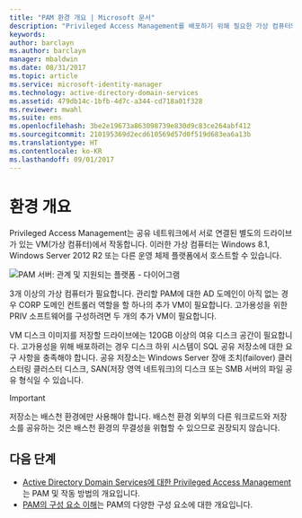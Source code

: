 ```yaml
---
title: "PAM 환경 개요 | Microsoft 문서"
description: "Privileged Access Management를 배포하기 위해 필요한 가상 컴퓨터의 수와 구성 확인"
keywords: 
author: barclayn
ms.author: barclayn
manager: mbaldwin
ms.date: 08/31/2017
ms.topic: article
ms.service: microsoft-identity-manager
ms.technology: active-directory-domain-services
ms.assetid: 479db14c-1bfb-4d7c-a344-cd718a01f328
ms.reviewer: mwahl
ms.suite: ems
ms.openlocfilehash: 3be2e19673a863098739e830d9c83ce264abf412
ms.sourcegitcommit: 210195369d2ecd610569d57d0f519d683ea6a13b
ms.translationtype: HT
ms.contentlocale: ko-KR
ms.lasthandoff: 09/01/2017
---
```

# <a name="environment-overview"></a>환경 개요

Privileged Access Management는 공유 네트워크에서 서로 연결된 별도의 드라이브가 있는 VM(가상 컴퓨터)에서 작동합니다. 이러한 가상 컴퓨터는 Windows 8.1, Windows Server 2012 R2 또는 다른 운영 체제 플랫폼에서 호스트할 수 있습니다.

![PAM 서버: 관계 및 지원되는 플랫폼 - 다이어그램](media/pam-test-lab-architecture.png)

3개 이상의 가상 컴퓨터가 필요합니다.  관리할 PAM에 대한 AD 도메인이 아직 없는 경우 CORP 도메인 컨트롤러 역할을 할 하나의 추가 VM이 필요합니다.  고가용성을 위한 PRIV 소프트웨어를 구성하려면 두 개의 추가 VM이 필요합니다.

VM 디스크 이미지를 저장할 드라이브에는 120GB 이상의 여유 디스크 공간이 필요합니다.  고가용성을 위해 배포하려는 경우 디스크 하위 시스템이 SQL 공유 저장소에 대한 요구 사항을 충족해야 합니다.  공유 저장소는 Windows Server 장애 조치(failover) 클러스터링 클러스터 디스크, SAN(저장 영역 네트워크)의 디스크 또는 SMB 서버의 파일 공유 형식일 수 있습니다.

>[!IMPORTANT]
저장소는 배스천 환경에만 사용해야 합니다. 배스천 환경 외부의 다른 워크로드와 저장소를 공유하는 것은 배스천 환경의 무결성을 위협할 수 있으므로 권장되지 않습니다.

## <a name="next-steps"></a>다음 단계

- [Active Directory Domain Services에 대한 Privileged Access Management](privileged-identity-management-for-active-directory-domain-services.md)는 PAM 및 작동 방법의 개요입니다.
- [PAM의 구성 요소 이해](principles-of-operation.md)는 PAM의 다양한 구성 요소에 대한 개요입니다.